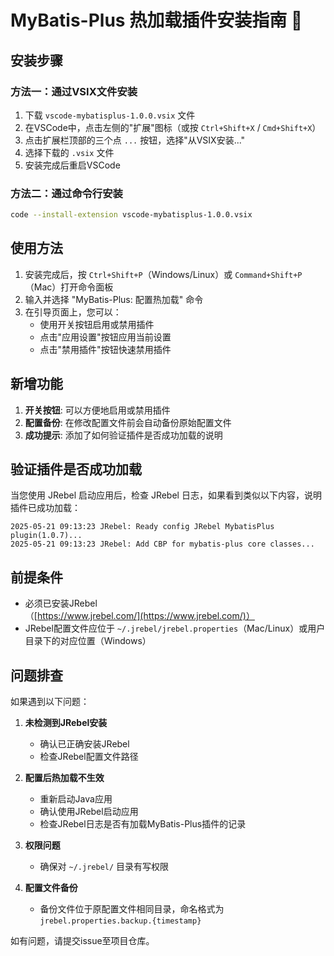 # MyBatis-Plus 热加载插件安装指南 🚀

## 安装步骤

### 方法一：通过VSIX文件安装
1. 下载 `vscode-mybatisplus-1.0.0.vsix` 文件
2. 在VSCode中，点击左侧的"扩展"图标（或按 `Ctrl+Shift+X` / `Cmd+Shift+X`）
3. 点击扩展栏顶部的三个点 `...` 按钮，选择"从VSIX安装..."
4. 选择下载的 `.vsix` 文件
5. 安装完成后重启VSCode

### 方法二：通过命令行安装
```bash
code --install-extension vscode-mybatisplus-1.0.0.vsix
```

## 使用方法

1. 安装完成后，按 `Ctrl+Shift+P`（Windows/Linux）或 `Command+Shift+P`（Mac）打开命令面板
2. 输入并选择 "MyBatis-Plus: 配置热加载" 命令
3. 在引导页面上，您可以：
   - 使用开关按钮启用或禁用插件
   - 点击"应用设置"按钮应用当前设置
   - 点击"禁用插件"按钮快速禁用插件

## 新增功能

1. **开关按钮**: 可以方便地启用或禁用插件
2. **配置备份**: 在修改配置文件前会自动备份原始配置文件
3. **成功提示**: 添加了如何验证插件是否成功加载的说明

## 验证插件是否成功加载

当您使用 JRebel 启动应用后，检查 JRebel 日志，如果看到类似以下内容，说明插件已成功加载：
```
2025-05-21 09:13:23 JRebel: Ready config JRebel MybatisPlus plugin(1.0.7)...
2025-05-21 09:13:23 JRebel: Add CBP for mybatis-plus core classes...
```

## 前提条件

- 必须已安装JRebel（[https://www.jrebel.com/](https://www.jrebel.com/)）
- JRebel配置文件应位于 `~/.jrebel/jrebel.properties`（Mac/Linux）或用户目录下的对应位置（Windows）

## 问题排查

如果遇到以下问题：

1. **未检测到JRebel安装**
   - 确认已正确安装JRebel
   - 检查JRebel配置文件路径

2. **配置后热加载不生效**
   - 重新启动Java应用
   - 确认使用JRebel启动应用
   - 检查JRebel日志是否有加载MyBatis-Plus插件的记录

3. **权限问题**
   - 确保对 `~/.jrebel/` 目录有写权限

4. **配置文件备份**
   - 备份文件位于原配置文件相同目录，命名格式为 `jrebel.properties.backup.{timestamp}`

如有问题，请提交issue至项目仓库。 
